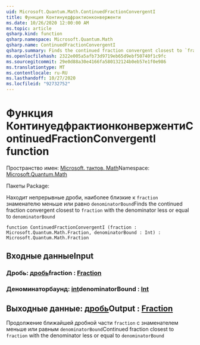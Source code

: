 ```yaml
---
uid: Microsoft.Quantum.Math.ContinuedFractionConvergentI
title: Функция Континуедфрактионконверженти
ms.date: 10/26/2020 12:00:00 AM
ms.topic: article
qsharp.kind: function
qsharp.namespace: Microsoft.Quantum.Math
qsharp.name: ContinuedFractionConvergentI
qsharp.summary: Finds the continued fraction convergent closest to `fraction` with the denominator less or equal to `denominatorBound`
ms.openlocfilehash: 2322e005a5afb73d9719eb65d9ebf50740f1c9fc
ms.sourcegitcommit: 29e0d88a30e4166fa580132124b0eb57e1f0e986
ms.translationtype: MT
ms.contentlocale: ru-RU
ms.lasthandoff: 10/27/2020
ms.locfileid: "92732752"
---
```

# <a name="continuedfractionconvergenti-function"></a><span data-ttu-id="a8472-102">Функция Континуедфрактионконверженти</span><span class="sxs-lookup"><span data-stu-id="a8472-102">ContinuedFractionConvergentI function</span></span>

<span data-ttu-id="a8472-103">Пространство имен: [Microsoft. тактов. Math](xref:Microsoft.Quantum.Math)</span><span class="sxs-lookup"><span data-stu-id="a8472-103">Namespace: [Microsoft.Quantum.Math](xref:Microsoft.Quantum.Math)</span></span>

<span data-ttu-id="a8472-104">Пакеты [](https://nuget.org/packages/)</span><span class="sxs-lookup"><span data-stu-id="a8472-104">Package: [](https://nuget.org/packages/)</span></span>


<span data-ttu-id="a8472-105">Находит непрерывные дроби, наиболее близкие к `fraction` знаменателю меньше или равно `denominatorBound`</span><span class="sxs-lookup"><span data-stu-id="a8472-105">Finds the continued fraction convergent closest to `fraction` with the denominator less or equal to `denominatorBound`</span></span>

```qsharp
function ContinuedFractionConvergentI (fraction : Microsoft.Quantum.Math.Fraction, denominatorBound : Int) : Microsoft.Quantum.Math.Fraction
```


## <a name="input"></a><span data-ttu-id="a8472-106">Входные данные</span><span class="sxs-lookup"><span data-stu-id="a8472-106">Input</span></span>

### <a name="fraction--fraction"></a><span data-ttu-id="a8472-107">Дробь: [дробь](xref:Microsoft.Quantum.Math.Fraction)</span><span class="sxs-lookup"><span data-stu-id="a8472-107">fraction : [Fraction](xref:Microsoft.Quantum.Math.Fraction)</span></span>




### <a name="denominatorbound--int"></a><span data-ttu-id="a8472-108">Деноминаторбаунд: [int](xref:microsoft.quantum.lang-ref.int)</span><span class="sxs-lookup"><span data-stu-id="a8472-108">denominatorBound : [Int](xref:microsoft.quantum.lang-ref.int)</span></span>





## <a name="output--fraction"></a><span data-ttu-id="a8472-109">Выходные данные: [дробь](xref:Microsoft.Quantum.Math.Fraction)</span><span class="sxs-lookup"><span data-stu-id="a8472-109">Output : [Fraction](xref:Microsoft.Quantum.Math.Fraction)</span></span>

<span data-ttu-id="a8472-110">Продолжение ближайшей дробной части `fraction` с знаменателем меньше или равным `denominatorBound`</span><span class="sxs-lookup"><span data-stu-id="a8472-110">Continued fraction closest to `fraction` with the denominator less or equal to `denominatorBound`</span></span>